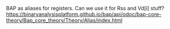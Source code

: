 BAP as aliases for registers. Can we use it for Rss and Vd[i] stuff?
https://binaryanalysisplatform.github.io/bap/api/odoc/bap-core-theory/Bap_core_theory/Theory/Alias/index.html
